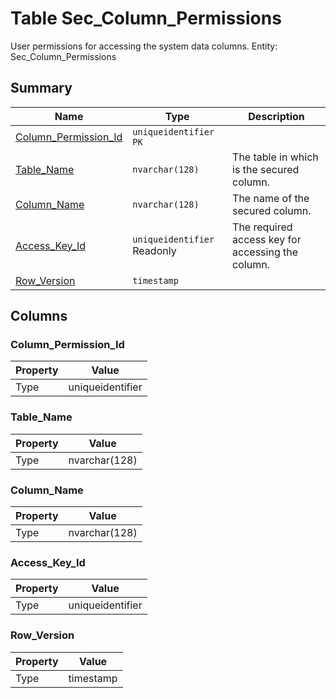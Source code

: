 # Table Sec_Column_Permissions

User permissions for accessing the system data columns. Entity: Sec_Column_Permissions

## Summary

| Name | Type | Description |
| - | - | --- |
|[Column_Permission_Id](#column_permission_id)|`uniqueidentifier` `PK`||
|[Table_Name](#table_name)|`nvarchar(128)` |The table in which is the secured column.|
|[Column_Name](#column_name)|`nvarchar(128)` |The name of the secured column.|
|[Access_Key_Id](#access_key_id)|`uniqueidentifier` Readonly|The required access key for accessing the column.|
|[Row_Version](#row_version)|`timestamp` ||

## Columns

### Column_Permission_Id

| Property | Value |
| - | - |
|Type|uniqueidentifier|

### Table_Name

| Property | Value |
| - | - |
|Type|nvarchar(128)|

### Column_Name

| Property | Value |
| - | - |
|Type|nvarchar(128)|

### Access_Key_Id

| Property | Value |
| - | - |
|Type|uniqueidentifier|

### Row_Version

| Property | Value |
| - | - |
|Type|timestamp|


